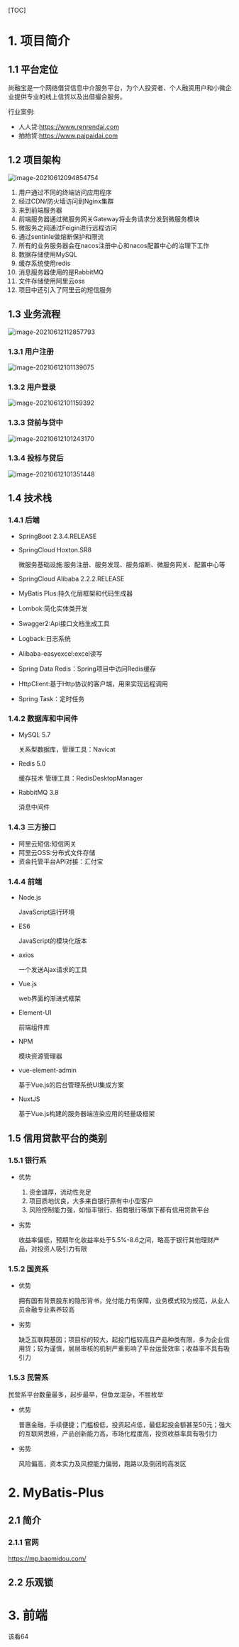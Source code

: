 [TOC]

# 1. 项目简介

## 1.1 平台定位

尚融宝是一个网络借贷信息中介服务平台，为个人投资者、个人融资用户和小微企业提供专业的线上信贷以及出借撮合服务。

行业案例:

- 人人贷:https://www.renrendai.com
- 拍拍贷:https://www.paipaidai.com



## 1.2 项目架构

![image-20210612094854754](images/image-20210612094854754.png)

1. 用户通过不同的终端访问应用程序
2. 经过CDN/防火墙访问到Nginx集群
3. 来到前端服务器
4. 前端服务器通过微服务网关Gateway将业务请求分发到微服务模块
5. 微服务之间通过Feigin进行远程访问
6. 通过sentinle做熔断保护和限流
7. 所有的业务服务器会在nacos注册中心和nacos配置中心的治理下工作
8. 数据存储使用MySQL
9. 缓存系统使用redis
10. 消息服务器使用的是RabbitMQ
11. 文件存储使用阿里云oss
12. 项目中还引入了阿里云的短信服务

## 1.3 业务流程

![image-20210612112857793](images/image-20210612112857793.png)



### 1.3.1 用户注册

![image-20210612101139075](images/image-20210612101139075.png)

### 1.3.2 用户登录

![image-20210612101159392](images/image-20210612101159392.png)

### 1.3.3 贷前与贷中

![image-20210612101243170](images/image-20210612101243170.png)

### 1.3.4 投标与贷后

![image-20210612101351448](images/image-20210612101351448.png)

## 1.4 技术栈

### 1.4.1 后端

- SpringBoot 2.3.4.RELEASE

- SpringCloud Hoxton.SR8

  微服务基础设施:服务注册、服务发现、服务熔断、微服务网关、配置中心等

- SpringCloud Alibaba 2.2.2.RELEASE

- MyBatis Plus:持久化层框架和代码生成器

- Lombok:简化实体类开发

- Swagger2:Api接口文档生成工具

- Logback:日志系统

- Alibaba-easyexcel:excel读写

- Spring Data Redis：Spring项目中访问Redis缓存

- HttpClient:基于Http协议的客户端，用来实现远程调用

- Spring Task：定时任务

### 1.4.2 数据库和中间件

- MySQL 5.7

  关系型数据库，管理工具：Navicat

- Redis 5.0

  缓存技术 管理工具：RedisDesktopManager

- RabbitMQ 3.8

  消息中间件

### 1.4.3 三方接口

- 阿里云短信:短信网关
- 阿里云OSS:分布式文件存储
- 资金托管平台API对接：汇付宝

### 1.4.4 前端

- Node.js

  JavaScript运行环境

- ES6

  JavaScript的模块化版本

- axios

  一个发送Ajax请求的工具

- Vue.js

  web界面的渐进式框架

- Element-UI

  前端组件库

- NPM

  模块资源管理器

- vue-element-admin

  基于Vue.js的后台管理系统UI集成方案

- NuxtJS

  基于Vue.js构建的服务器端渲染应用的轻量级框架

## 1.5 信用贷款平台的类别

### 1.5.1 银行系

- 优势

  1. 资金雄厚，流动性充足
  2. 项目质地优良，大多来自银行原有中小型客户
  3. 风险控制能力强，如恒丰银行、招商银行等旗下都有信用贷款平台

- 劣势

  收益率偏低，预期年化收益率处于5.5%-8.6之间，略高于银行其他理财产品，对投资人吸引力有限

### 1.5.2 国资系

- 优势

  拥有国有背景股东的隐形背书，兑付能力有保障，业务模式较为规范，从业人员金融专业素养较高

- 劣势

  缺乏互联网基因；项目标的较大，起投门槛较高且产品种类有限，多为企业信用贷；较为谨慎，层层审核的机制严重影响了平台运营效率；收益率不具有吸引力

### 1.5.3 民营系

民营系平台数量最多，起步最早，但鱼龙混杂，不胜枚举

- 优势

  普惠金融，手续便捷；门槛极低，投资起点低，最低起投金额甚至50元；强大的互联网思维，产品创新能力高，市场化程度高，投资收益率具有吸引力

- 劣势

  风险偏高，资本实力及风控能力偏弱，跑路以及倒闭的高发区



# 2. MyBatis-Plus

## 2.1 简介

### 2.1.1 官网

https://mp.baomidou.com/



## 2.2 乐观锁



# 3. 前端

该看64





